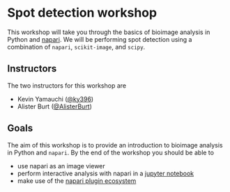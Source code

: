 # Spot detection workshop

This workshop will take you through the basics of bioimage analysis in Python and [napari](https://www.napari.org).
We will be performing spot detection using a combination of `napari`, `scikit-image`, and `scipy`.

## Instructors
The two instructors for this workshop are
- Kevin Yamauchi ([@ky396](https://twitter.com/ky396))
- Alister Burt ([@AlisterBurt](https://twitter.com/AlisterBurt))

## Goals
The aim of this workshop is to provide an introduction to bioimage analysis in Python and `napari`. By the end of the workshop you should be able to
- use napari as an image viewer
- perform interactive analysis with napari in a [jupyter notebook](https://jupyter.org/)
- make use of the [napari plugin ecosystem](https://www.napari-hub.org/)
